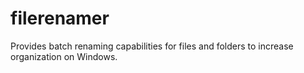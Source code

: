 # filerenamer
Provides batch renaming capabilities for files and folders to increase organization on Windows.
